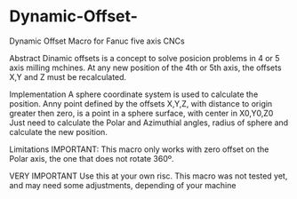 # Dynamic-Offset-
Dynamic Offset Macro for Fanuc five axis CNCs

Abstract
Dinamic offsets is a concept to solve posicion problems in 4 or 5 axis milling mchines.
At any new position of the 4th or 5th axis, the offsets X,Y and Z must be recalculated.

Implementation
A sphere coordinate system is used to calculate the position. Anny point defined by the offsets X,Y,Z, with distance to origin greater then zero, is a point in a sphere surface, with center in X0,Y0,Z0
Just need to calculate the Polar and Azimuthial angles, radius of sphere and calculate the new position.

Limitations
IMPORTANT: This macro only works with zero offset on the Polar axis, the one that does not rotate 360º.

VERY IMPORTANT
Use this at your own risc. This macro was not tested yet, and may need some adjustments, depending of your machine

